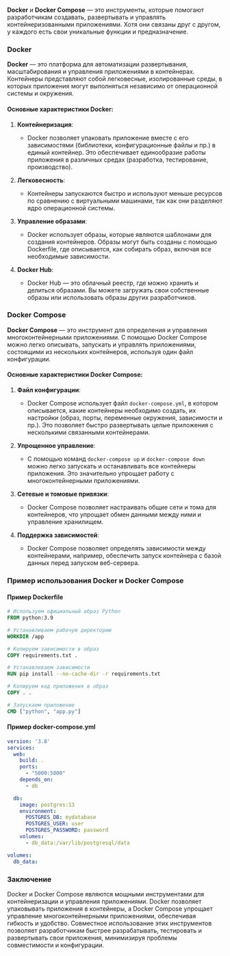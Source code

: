 **Docker** и **Docker Compose** — это инструменты, которые помогают разработчикам создавать, развертывать и управлять контейнеризованными приложениями. Хотя они связаны друг с другом, у каждого есть свои уникальные функции и предназначение.

### Docker

**Docker** — это платформа для автоматизации развертывания, масштабирования и управления приложениями в контейнерах. Контейнеры представляют собой легковесные, изолированные среды, в которых приложения могут выполняться независимо от операционной системы и окружения. 

#### Основные характеристики Docker:

1. **Контейнеризация**:
   - Docker позволяет упаковать приложение вместе с его зависимостями (библиотеки, конфигурационные файлы и пр.) в единый контейнер. Это обеспечивает единообразие работы приложения в различных средах (разработка, тестирование, производство).

2. **Легковесность**:
   - Контейнеры запускаются быстро и используют меньше ресурсов по сравнению с виртуальными машинами, так как они разделяют ядро операционной системы.

3. **Управление образами**:
   - Docker использует образы, которые являются шаблонами для создания контейнеров. Образы могут быть созданы с помощью Dockerfile, где описывается, как собирать образ, включая все необходимые зависимости.

4. **Docker Hub**:
   - Docker Hub — это облачный реестр, где можно хранить и делиться образами. Вы можете загружать свои собственные образы или использовать образы других разработчиков.

### Docker Compose

**Docker Compose** — это инструмент для определения и управления многоконтейнерными приложениями. С помощью Docker Compose можно легко описывать, запускать и управлять приложениями, состоящими из нескольких контейнеров, используя один файл конфигурации.

#### Основные характеристики Docker Compose:

1. **Файл конфигурации**:
   - Docker Compose использует файл `docker-compose.yml`, в котором описывается, какие контейнеры необходимо создать, их настройки (образ, порты, переменные окружения, зависимости и пр.). Это позволяет быстро развертывать целые приложения с несколькими связанными контейнерами.

2. **Упрощенное управление**:
   - С помощью команд `docker-compose up` и `docker-compose down` можно легко запускать и останавливать все контейнеры приложения. Это значительно упрощает работу с многоконтейнерными приложениями.

3. **Сетевые и томовые привязки**:
   - Docker Compose позволяет настраивать общие сети и тома для контейнеров, что упрощает обмен данными между ними и управление хранилищем.

4. **Поддержка зависимостей**:
   - Docker Compose позволяет определять зависимости между контейнерами, например, обеспечить запуск контейнера с базой данных перед запуском веб-сервера.

### Пример использования Docker и Docker Compose

#### Пример Dockerfile

```dockerfile
# Используем официальный образ Python
FROM python:3.9

# Устанавливаем рабочую директорию
WORKDIR /app

# Копируем зависимости в образ
COPY requirements.txt .

# Устанавливаем зависимости
RUN pip install --no-cache-dir -r requirements.txt

# Копируем код приложения в образ
COPY . .

# Запускаем приложение
CMD ["python", "app.py"]
```

#### Пример docker-compose.yml

```yaml
version: '3.8'
services:
  web:
    build: .
    ports:
      - "5000:5000"
    depends_on:
      - db

  db:
    image: postgres:13
    environment:
      POSTGRES_DB: mydatabase
      POSTGRES_USER: user
      POSTGRES_PASSWORD: password
    volumes:
      - db_data:/var/lib/postgresql/data

volumes:
  db_data:
```

### Заключение

Docker и Docker Compose являются мощными инструментами для контейнеризации и управления приложениями. Docker позволяет упаковывать приложения в контейнеры, а Docker Compose упрощает управление многоконтейнерными приложениями, обеспечивая гибкость и удобство. Совместное использование этих инструментов позволяет разработчикам быстрее разрабатывать, тестировать и развертывать свои приложения, минимизируя проблемы совместимости и конфигурации.